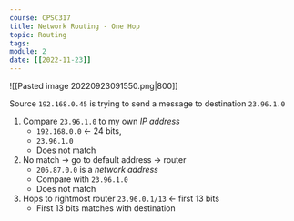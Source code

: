 ```yaml
---
course: CPSC317
title: Network Routing - One Hop
topic: Routing
tags:
module: 2
date: [[2022-11-23]]
---
```



![[Pasted image 20220923091550.png|800]]

Source `192.168.0.45` is trying to send a message to destination `23.96.1.0`
1. Compare `23.96.1.0` to my own *IP address*
    - `192.168.0.0` <- 24 bits,
    - `23.96.1.0`
    - Does not match
2. No match -> go to default address -> router
    - `206.87.0.0` is a *network address*
    - Compare with `23.96.1.0`
    - Does not match
3. Hops to rightmost router `23.96.0.1/13` <- first 13 bits
    - First 13 bits matches with destination